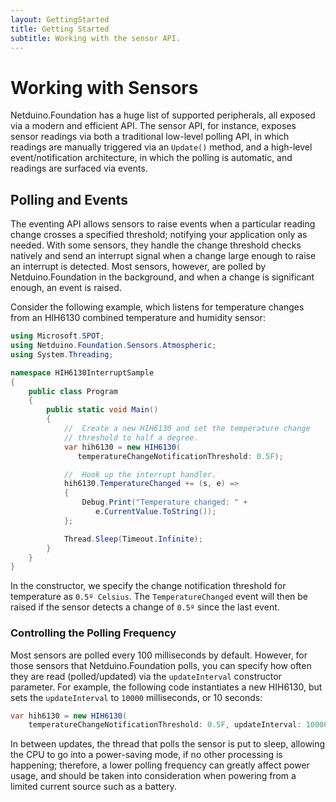 ```yaml
---
layout: GettingStarted
title: Getting Started
subtitle: Working with the sensor API.
---
```


# Working with Sensors

Netduino.Foundation has a huge list of supported peripherals, all exposed via a modern and efficient API. The sensor API, for instance, exposes sensor readings via both a traditional low-level polling API, in which readings are manually triggered via an `Update()` method, and a high-level event/notification architecture, in which the polling is automatic, and readings are surfaced via events.

## Polling and Events

The eventing API allows sensors to raise events when a particular reading change crosses a specified threshold; notifying your application only as needed.  With some sensors, they handle the change threshold checks natively and send an interrupt signal when a change large enough to raise an interrupt is detected.  Most sensors, however, are polled by Netduino.Foundation in the background, and when a change is significant enough, an event is raised. 

Consider the following example, which listens for temperature changes from an HIH6130 combined temperature and humidity sensor:

```csharp
using Microsoft.SPOT;
using Netduino.Foundation.Sensors.Atmospheric;
using System.Threading;

namespace HIH6130InterruptSample
{
    public class Program
    {
        public static void Main()
        {
            //  Create a new HIH6130 and set the temperature change 
            // threshold to half a degree.
            var hih6130 = new HIH6130(
               temperatureChangeNotificationThreshold: 0.5F);

            //  Hook up the interrupt handler.
            hih6130.TemperatureChanged += (s, e) =>
            {
                Debug.Print("Temperature changed: " + 
                   e.CurrentValue.ToString());
            };

            Thread.Sleep(Timeout.Infinite);
        }
    }
}
```

In the constructor, we specify the change notification threshold for temperature as `0.5º Celsius`. The `TemperatureChanged` event will then be raised if the sensor detects a change of `0.5º` since the last event. 

### Controlling the Polling Frequency

Most sensors are polled every 100 milliseconds by default. However, for those sensors that Netduino.Foundation polls, you can specify how often they are read (polled/updated) via the `updateInterval` constructor parameter.  For example, the following code instantiates a new HIH6130, but sets the `updateInterval` to `10000` milliseconds, or 10 seconds:

```csharp
var hih6130 = new HIH6130(
    temperatureChangeNotificationThreshold: 0.5F, updateInterval: 10000);
```

In between updates, the thread that polls the sensor is put to sleep, allowing the CPU to go into a power-saving mode, if no other processing is happening; therefore, a lower polling frequency can greatly affect power usage, and should be taken into consideration when powering from a limited current source such as a battery.